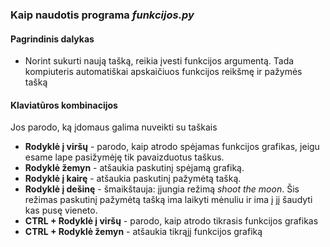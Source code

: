 ### Kaip naudotis programa *funkcijos.py*

#### Pagrindinis dalykas
* Norint sukurti naują tašką, reikia įvesti funkcijos argumentą. Tada kompiuteris automatiškai apskaičiuos funkcijos reikšmę ir pažymės tašką
#### Klaviatūros kombinacijos
Jos parodo, ką įdomaus galima nuveikti su taškais
* **Rodyklė į viršų** - parodo, kaip atrodo spėjamas funkcijos grafikas, jeigu esame lape pasižymėję tik pavaizduotus taškus.
* **Rodyklė žemyn** - atšaukia paskutinį spėjamą grafiką.
* **Rodyklė į kairę** - atšaukia paskutinį pažymėtą tašką.
* **Rodyklė į dešinę** - šmaikštauja: įjungia režimą *shoot the moon*. Šis režimas paskutinį pažymėtą tašką ima laikyti mėnuliu ir ima į jį šaudyti kas pusę vieneto.
* **CTRL + Rodyklė į viršų** - parodo, kaip atrodo tikrasis funkcijos grafikas
* **CTRL + Rodyklė žemyn** - atšaukia tikrąjį funkcijos grafiką
